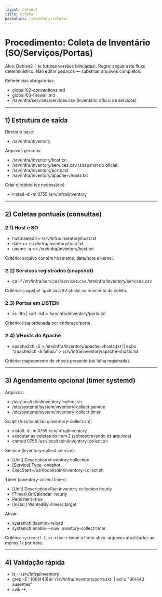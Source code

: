 ```yaml
---
layout: default
title: Coleta
permalink: /inventory/coleta/
---
```

# Procedimento: Coleta de Inventário (SO/Serviços/Portas)

Alvo: Debian2-1 (e futuras versões blindadas).
Regra: seguir este fluxo determinístico. Não editar pedaços — substituir arquivos completos.

Referências obrigatórias:
- global/02-conventions.md
- global/03-firewall.md
- /srv/infra/services/services.csv (inventário oficial de serviços)

---

## 1) Estrutura de saída

Diretório base:
- /srv/infra/inventory

Arquivos gerados:
- /srv/infra/inventory/host.txt
- /srv/infra/inventory/services.csv      (snapshot do oficial)
- /srv/infra/inventory/ports.txt
- /srv/infra/inventory/apache-vhosts.txt

Criar diretório (se necessário):
- install -d -m 0755 /srv/infra/inventory

---

## 2) Coletas pontuais (consultas)

### 2.1) Host e SO
- hostnamectl > /srv/infra/inventory/host.txt
- date >> /srv/infra/inventory/host.txt
- uname -a >> /srv/infra/inventory/host.txt

Critério: arquivo contém hostname, data/hora e kernel.

### 2.2) Serviços registrados (snapshot)
- cp -f /srv/infra/services/services.csv /srv/infra/inventory/services.csv

Critério: snapshot igual ao CSV oficial no momento da coleta.

### 2.3) Portas em LISTEN
- ss -ltn | sort -k4 > /srv/infra/inventory/ports.txt

Critério: lista ordenada por endereço/porta.

### 2.4) VHosts do Apache
- apache2ctl -S > /srv/infra/inventory/apache-vhosts.txt || echo "apache2ctl -S falhou" > /srv/infra/inventory/apache-vhosts.txt

Critério: mapeamento de vhosts presente (ou falha registrada).

---

## 3) Agendamento opcional (timer systemd)

Arquivos:
- /usr/local/sbin/inventory-collect.sh
- /etc/systemd/system/inventory-collect.service
- /etc/systemd/system/inventory-collect.timer

Script (/usr/local/sbin/inventory-collect.sh):
- install -d -m 0755 /srv/infra/inventory
- executar as coletas do item 2 (sobrescrevendo os arquivos)
- chmod 0755 /usr/local/sbin/inventory-collect.sh

Service (inventory-collect.service):
- [Unit] Description=Inventory collection
- [Service] Type=oneshot
- ExecStart=/usr/local/sbin/inventory-collect.sh

Timer (inventory-collect.timer):
- [Unit] Description=Run inventory collection hourly
- [Timer] OnCalendar=hourly
- Persistent=true
- [Install] WantedBy=timers.target

Ativar:
- systemctl daemon-reload
- systemctl enable --now inventory-collect.timer

Critério: `systemctl list-timers` exibe o timer ativo; arquivos atualizados ao menos 1x por hora.

---

## 4) Validação rápida

- ls -l /srv/infra/inventory
- grep -E ':(80|443)\b' /srv/infra/inventory/ports.txt || echo "80/443 ausentes"
- awk -F,
